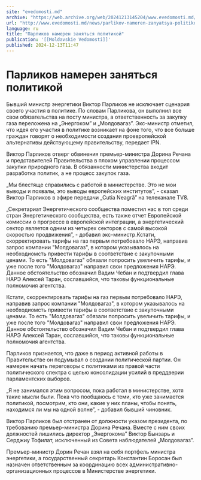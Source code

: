 ```yaml
---
site: "evedomosti.md"
archive: "https://web.archive.org/web/20241213145204/www.evedomosti.md/news/parlikov-nameren-zanyatsya-politikoj"
url: "http://www.evedomosti.md/news/parlikov-nameren-zanyatsya-politikoj"
language: ru
title: "Парликов намерен заняться политикой"
publication: '[[Moldavskie Vedomosti]]'
published: 2024-12-13T11:47
---
```


# Парликов намерен заняться политикой

Бывший министр энергетики Виктор Парликов не исключает сценария своего участия в политике. По словам Парликова, он выполнил все свои обязательства на посту министра, а ответственность за закупку газа переложена на „Энергоком” и „Молдовагаз”. Экс-министр отметил, что идея его участия в политике возникает на фоне того, что все больше граждан говорят о необходимости создания проевропейской альтернативы действующему правительству, передает IPN.

Виктор Парликов отверг обвинения премьер-министра Дорина Речана и представителей Правительства в плохом управлении процессом закупки природного газа. В обязанности министерства входит разработка политик, а не процесс закупок газа.

„Мы блестяще справились с работой в министерстве. Это не мои выводы и похвалы, это выводы европейских институтов”, - сказал Виктор Парликов в эфире передачи „Cutia Neagră” на телеканале TV8.

„Секретариат Энергетического сообщества поместил нас в топ среди стран Энергетического сообщества, есть также отчет Европейской комиссии о прогрессе в европейской интеграции, а энергетический сектор является одним из четырех секторов с самой высокой скоростью продвижения”, - добавил экс-министр.Кстати, скорректировать тарифы на газ первым потребовало НАРЭ, направив запрос компании "Молдовагаз", в котором указывалось на необходиомсть привести тарифы в соответствие с закупочными ценами. То есть "Молдовагаз" обязали попросить увеличить тарифы, и уже после того "Молдовагаз" направил свои предложения НАРЭ. Данное обстоятельство обозначил Вадим Чебан и подтвердил глава НАРЭ Алексей Таран, сославшийся, что таковы функциональные полномочия агентства.

Кстати, скорректировать тарифы на газ первым потребовало НАРЭ, направив запрос компании "Молдовагаз", в котором указывалось на необходиомсть привести тарифы в соответствие с закупочными ценами. То есть "Молдовагаз" обязали попросить увеличить тарифы, и уже после того "Молдовагаз" направил свои предложения НАРЭ. Данное обстоятельство обозначил Вадим Чебан и подтвердил глава НАРЭ Алексей Таран, сославшийся, что таковы функциональные полномочия агентства.

Парликов признается, что даже в период активной работы в Правительстве он подумывал о создании политической партии. Он намерен начать переговоры с политиками из правой части политического спектра с целью консолидации усилий в преддверии парламентских выборов.

„Я не занимался этим вопросом, пока работал в министерстве, хотя такие мысли были. Пока что пообщаюсь с теми, кто уже занимается политикой, посмотрим, кто они, какие у них планы, чтобы понять, находимся ли мы на одной волне”, - добавил бывший чиновник.

Виктор Парликов был отстранен от должности указом президента, по требованию премьер-министра Дорина Речана. Вместе с ним своих должностей лишились директор „Энергокома” Виктор Бынзарь и Серджиу Тофилат, исключенный из Совета наблюдателей „Молдовагаз”.

Премьер-министр Дорин Речан взял на себя портфель министра энергетики, а государственный секретарь Константин Боросан был назначен ответственным за координацию всех административно-организационных процессов в Министерстве энергетики.